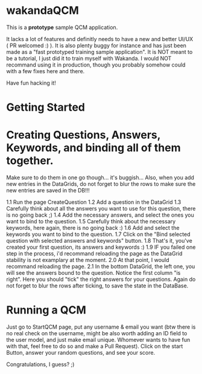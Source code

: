 wakandaQCM
==========

This is a <strong>prototype</strong> sample QCM application.

It lacks a lot of features and definitly needs to have a new and better UI/UX ( PR welcomed :) ).
It is also plenty buggy for instance and has just been made as a "fast prototyped training sample application".
It is NOT meant to be a tutorial, I just did it to train myself with Wakanda.
I would NOT recommand using it in production, though you probably somehow could with a few fixes here and there.

Have fun hacking it!

Getting Started
========

Creating Questions, Answers, Keywords, and binding all of them together.
======

Make sure to do them in one go though... it's buggish...
Also, when you add new entries in the DataGrids, do not forget to blur the rows to make sure the new entries are saved in the DB!!!

1.1 Run the page CreateQuestion
1.2 Add a question in the DataGrid
1.3 Carefully think about all the answers you want to use for this question, there is no going back ;)
1.4 Add the necessary answers, and select the ones you want to bind to the question.
1.5 Carefully think about the necessary keywords, here again, there is no going back :)
1.6 Add and select the keywords you want to bind to the question.
1.7 Click on the "Bind selected question with selected answers and keywords" button.
1.8 That's it, you've created your first question, its answers and keywords :)
1.9 IF you failed one step in the process, i'd recommand reloading the page as the DataGrid stability is not examplary at the moment.
2.0 At that point, I would recommand reloading the page.
2.1 In the bottom DataGrid, the left one, you will see the answers bound to the question. Notice the first column "is right". Here you should "tick" the right answers for your questions. Again do not forget to blur the rows after ticking, to save the state in the DataBase.

Running a QCM
======

Just go to StartQCM page, put any username & email you want (btw there is no real check on the username, might be also worth adding an ID field to the user model, and just make email unique. Whomever wants to have fun with that, feel free to do so and make a Pull Request).
Click on the start Button, answer your random questions, and see your score.


Congratulations, I guess? ;)
